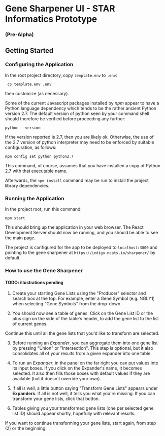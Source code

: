 # Gene Sharpener UI - STAR Informatics Prototype 
### (Pre-Alpha)

## Getting Started

### Configuring the Application

In the root project directory, copy  `template.env` to `.env`:
 
     cp template.env .env
 
then customize (as necessary).
 
Some of the current Javascript packages installed by *npm* appear to have a Python language dependency 
which tends to be the rather ancient Python version 2.7. The default version of python seen by your command shell 
should therefore be verified before proceeding any further:

``` 
python --version
```

If the version reported is 2.7, then you are likely ok. Otherwise, the use of the 2.7 version of python interpreter 
may need to be enforced by suitable configuration, as follows:
 
```
npm config set python python2.7
```

This command, of course, assumes that you have installed a copy of Python 2.7 with that executable name.

Afterwards, the ```npm install``` command may be run to install the project library dependencies.

### Running the Application

In the project root, run this command: 

```npm start``` 

This should bring up the application in your web browser.
The React Development Server should now be running, and you should be able to see the main page.

The project is configured for the app to be deployed to `localhost:3000` 
and pointing to the gene sharpener at `https://indigo.ncats.io/sharpener/` by default.

### How to use the Gene Sharpener

#### TODO: illustrations pending


1. Create your starting Gene Lists using the "Producer" selector and search box at the top. 
For example, enter a Gene Symbol (e.g. NGLY1) when selecting "Gene Symbols" from the drop-down.

2. You should now see a table of genes. Click on the Gene List ID or the plus sign on the side of the table's header, to add the gene list to the list of current genes. 

Continue this until all the gene lists that you'd like to transform are selected.
    
3. Before running an *Expander*, you can aggregate them into one gene list by pressing "Union" or "Intersection". 
This step is optional, but it also consolidates all of your results from a given expander into one table.

4. To run an *Expander*, in the panel on the far right you can put values into its input boxes. If you click on the Expander's name, it becomes selected. It also then fills those boxes with default values if they are available (but it doesn't override your own).

5. If all is well,  a little button saying "Transform Gene Lists" appears under **Expanders**. If all is not well, it tells you what you're missing. If you can transform your gene lists, click that button.

6. Tables giving you your transformed gene lists (one per selected gene list ID) should appear shortly, hopefully with relevant results.

If you want to continue transforming your gene lists, start again, from step (2) or the beginning.
